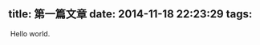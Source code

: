﻿title: 第一篇文章
date: 2014-11-18 22:23:29
tags:
---
<img src="{%view%}2014-11-18-1.jpg{%suffix%}" alt=""></img>
Hello world.
